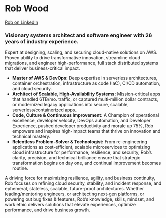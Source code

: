# Rob Wood

<a  href="https://www.linkedin.com/in/virtualstyle?trk=profile-badge">Rob on LinkedIn</a></div>

### Visionary systems architect and software engineer with 26 years of industry experience. 

Expert at designing, scaling, and securing cloud-native solutions on AWS. Proven ability to drive transformative innovation, streamline cloud migrations, and engineer high-performance, full stack distributed systems that deliver business-critical impact.

- **Master of AWS & DevOps:** Deep expertise in serverless architectures, container orchestration, infrastructure as code (IaC), CI/CD automation, and cloud security.
- **Architect of Scalable, High-Availability Systems:** Mission-critical apps that handled 6TB/mo. traffic, or captured multi-million dollar contracts, or modernized legacy applications into secure, scalable, serverless/containerized apps..
- **Code, Culture & Continuous Improvement:** A Champion of operational excellence, developer velocity, DevOps automation, and Developer Experience, pushed developer productivity and morale up 75%, Rob empowers and inspires high-impact teams that thrive on innovation and technical mastery.
- **Relentless Problem-Solver & Technologist:** From re-engineering applications as cost-efficient, scalable microservices to optimizing cloud infrastructure for performance, resilience, and security, Rob’s clarity, precision, and technical brilliance ensure that strategic transformation begins on day one, and continual improvement becomes routine.

A driving force for maximizing resilience, agility, and business continuity, Rob focuses on refining cloud security, stability, and incident response, and ephemeral, stateless, scalable, future-proof architectures. Whether leading/mentoring engineers, or architecting next-gen platforms, or powering out bug fixes & features, Rob’s knowledge, skills, mindset, and work ethic delivers solutions that elevate experiences, optimize performance, and drive business growth.
